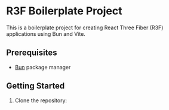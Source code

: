 # R3F Boilerplate Project

This is a boilerplate project for creating React Three Fiber (R3F) applications using Bun and Vite.

## Prerequisites

- [Bun](https://bun.sh/) package manager

## Getting Started

1. Clone the repository:

